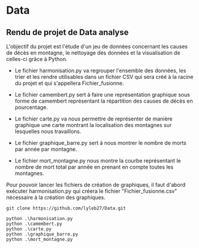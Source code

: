 # Data

## Rendu de projet de Data analyse

L'objectif du projet est l'étude d'un jeu de données concernant les causes de décès en montagne, le nettoyage des données et la visualisation de celles-ci grâce à Python.

- Le fichier harmonisation.py va regrouper l'ensemble des données, les trier et les rendre utilisables dans un fichier CSV qui sera créé à la racine du projet et qui s'appellera Fichier_fusionne.

- Le fichier camembert.py sert à faire une représentation graphique sous forme de camembert représentant la répartition des causes de décès en pourcentage.

- Le fichier carte.py va nous permettre de représenter de manière graphique une carte montrant la localisation des montagnes sur lesquelles nous travaillons.

- Le fichier graphique_barre.py sert à nous montrer le nombre de morts par année par montagne.

- Le fichier mort_montagne.py nous montre la courbe représentant le nombre de mort total par année en prenant en compte toutes les montagnes.


Pour pouvoir lancer les fichiers de création de graphiques, il faut d'abord exécuter harmonisation.py qui créera le fichier "Fichier_fusionne.csv" nécessaire à la création des graphiques.


```shell
git clone https://github.com/lyleb27/Data.git

python .\harmonisation.py
python .\camembert.py
python .\carte.py
python .\graphique_barre.py
python .\mort_montagne.py
```
